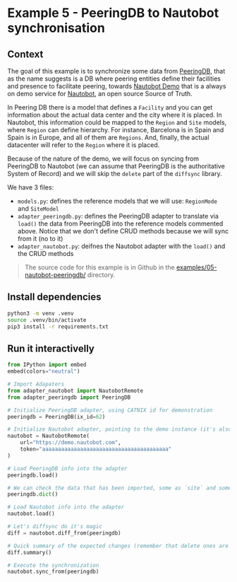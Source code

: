 # Example 5 - PeeringDB to Nautobot synchronisation

## Context

The goal of this example is to synchronize some data from [PeeringDB](https://www.peeringdb.com/), that as the name suggests is a DB where peering entities define their facilities and presence to facilitate peering, towards [Nautobot Demo](https://demo.nautobot.com/) that is a always on demo service for [Nautobot](https://nautobot.readthedocs.io/), an open source Source of Truth.

In Peering DB there is a model that defines a `Facility` and you can get information about the actual data center and the city where it is placed. In Nautobot, this information could be mapped to the `Region` and `Site` models, where `Region` can define hierarchy. For instance, Barcelona is in Spain and Spain is in Europe, and all of them are `Regions`. And, finally, the actual datacenter will refer to the `Region` where it is placed.

Because of the nature of the demo, we will focus on syncing from PeeringDB to Nautobot (we can assume that PeeringDB is the authoritative System of Record) and we will skip the `delete` part of the `diffsync` library.

We have 3 files:

- `models.py`: defines the reference models that we will use: `RegionMode` and `SiteModel`
- `adapter_peeringdb.py`: defines the PeeringDB adapter to translate via `load()` the data from PeeringDB into the reference models commented above. Notice that we don't define CRUD methods because we will sync from it (no to it)
- `adapter_nautobot.py`: deifnes the Nautobot adapter with the `load()` and the CRUD methods

> The source code for this example is in Github in the [examples/05-nautobot-peeringdb/](https://github.com/networktocode/diffsync/tree/main/examples/05-nautobot-peeringdb) directory.

## Install dependencies

```bash
python3 -m venv .venv
source .venv/bin/activate
pip3 install -r requirements.txt
```

## Run it interactivelly

```python
from IPython import embed
embed(colors="neutral")

# Import Adapaters
from adapter_nautobot import NautobotRemote
from adapter_peeringdb import PeeringDB

# Initialize PeeringDB adapter, using CATNIX id for demonstration
peeringdb = PeeringDB(ix_id=62)

# Initialize Nautobot adapter, pointing to the demo instance (it's also the default settings)
nautobot = NautobotRemote(
    url="https://demo.nautobot.com",
    token="aaaaaaaaaaaaaaaaaaaaaaaaaaaaaaaaaaaaaaaa"
)

# Load PeeringDB info into the adapter
peeringdb.load()

# We can check the data that has been imported, some as `site` and some as `region` (with the parent relationships)
peeringdb.dict()

# Load Nautobot info into the adapter
nautobot.load()

# Let's diffsync do it's magic
diff = nautobot.diff_from(peeringdb)

# Quick summary of the expected changes (remember that delete ones are dry-run)
diff.summary()

# Execute the synchronization
nautobot.sync_from(peeringdb)
```
